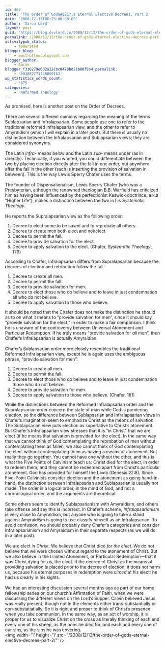 ```yaml
---
id: 467
title: 'The Order of God&#8217;s Eternal Elective Decrees, Part 2'
date: '2008-12-13T06:23:00-08:00'
author: 'Aaron Lord'
layout: post
guid: 'https://blog.devlord.io/2008/12/13/the-order-of-gods-eternal-elective-decrees-part-2/'
permalink: /2008/12/13/the-order-of-gods-eternal-elective-decrees-part-2/
activitypub_status:
    - federated
blogger_blog:
    - mustfollow.blogspot.com
blogger_author:
    - Aaron
blogger_f316279e632a22cbc8478bd21b80f9b4_permalink:
    - '391887771748800163'
wp_statistics_words_count:
    - '875'
categories:
    - 'Reformed Theology'
---
```


As promised, here is another post on the Order of Decrees.<br /><br />There are several different opinions regarding the meaning of the terms Sublapsarian and Infralapsarian.  Some people use one to refer to the traditional reformed Infralapsarian view, and the other to refer to Amyraldism (which I will explain in a later post).  But there is usually no distinction between the Infralapsarian and Sublapsarian views; they are considered synonyms.<br /><br />The Latin <span style="font-style:italic;">infra-</span> means below and the Latin <span style="font-style:italic;">sub-</span> means under (as in directly).  Technically, if you wanted, you could differentiate between the two by placing election directly after the fall in one order, but anywhere after the fall in the other (such is inserting the provision of salvation in between).  This is the way Lewis Sperry Chafer uses the terms.<br /><br />The founder of Dispensationalism, Lewis Sperry Chafer (who was a Presbyterian, although the renowned theologian B.B. Warfield has criticized him as having been influenced by the perfectionist Keswick doctrince, a.k.a “Higher Life”), makes a distinction between the two in his <span style="font-style:italic;">Systematic Theology</span>.<br /><br />He reports the Supralapsarian view as the following order:<br /><ol><li>Decree to elect some to be saved and to reprobate all others.</li><li>Decree to create men both elect and nonelect.</li><li>Decree to permit the fall.</li><li>Decree to provide salvation for the elect.</li><li>Decree to apply salvation to the elect.  (Chafer, <span style="font-style:italic;">Systematic Theology</span>, 179)</li></ol>According to Chafer, Infralapsarian differs from Supralapsarian because the decrees of election and retribution follow the fall:<br /><ol><li>Decree to create all men.</li><li>Decree to permit the fall.</li><li>Decree to provide salvation for men.</li><li>Decree to elect those who do believe and to leave in just condemnation all who do not believe.</li><li>Decree to apply salvation to those who believe.</li></ol>It should be noted that the Chafer does not make the distinction he should as to on what it means to “provide salvation for men”, since it should say “provide salvation for the elect,” in order to make a fair comparison.  I think he is unaware of the controversy between Universal Atonement and Particular Redemption.  If he truly means “provide salvation for <span style="font-style:italic;">all</span> men”, then Chafer’s Infralapsarian is actually Amyraldian.<br /><br />Chafer’s Sublapsarian order more closely resembles the traditional Reformed Infralapsarian view, except he is again uses the ambiguous phrase, “provide salvation for men”:<br /><ol><li>Decree to create all men.</li><li>Decree to permit the fall.</li><li>Decree to elect those who do believe and to leave in just condemnation those who do not believe.</li><li>Decree to provide salvation for men.</li><li>Decree to apply salvation to those who believe.  (Chafer, 181)</li></ol>While the distinctions between the Reformed Infralapsarian order and the Supralapsarian order concern the state of man while God is pondering election, so the difference between Sublapsarian and Infralapsarian views in Chafer’s imagination seem to emphasize Christ as the means of salvation.  The Sublapsarian view puts election as superlative to Christ’s atonement.  But Chafer’s Infralapsarian view stresses that it is “in Christ” that we are elect (if he means that salvation is provided for the elect).  In the same way that we cannot think of God contemplating the reprobation of men without contemplating them as fallen, we also cannot think of God contemplating the elect without contemplating them as having a means of atonement.  But really they go together.  You cannot have one without the other, and this is what the Five Points of Calvinism teach us: Christ died for the elect, in order to redeem them, and they cannot be redeemed apart from Christ’s particular atonement.  God has provided for himself the Lamb (Genesis 22:8).  Since Five-Point Calvinists consider election and the atonement as going hand-in-hand, the distinction between Infralapsarian and Sublapsarian is usually not made.  The order is a logical order, in the mind of God, and not a chronological order, and the arguments are theoretical.<br /><br />Some others seem to identify Sublapsarianism with Amyraldism, and others take offense and say this is incorrect.  In Chafer’s scheme, <span style="font-style:italic;">Infralapsarianism</span> is very close to Amyraldism, but anyone who is going to take a stand against Amyraldism is going to use classify himself as an Infralapsarian.  To avoid confusion, we should probably deny Chafer’s categories and consider Infralapsarianism and Amyraldism in their separate respects (as we will do in a later post).<br /><br />We are elect <span style="font-style:italic;">in Christ</span>.  We believe that Christ died <span style="font-style:italic;">for the elect</span>.  We do not believe that we were chosen without regard to the atonement of Christ.  But we also believe in the Limited Atonement, or Particular Redemption—that it was Christ dying for us, the elect.  If the decree of Christ as the means of providing salvation is placed prior to the decree of election, it does not harm us, because his eternal purposes in redemption were<span style="font-style:italic;"> aimed</span> at his elect: he had us clearly in his sights.<br /><br />We had an interesting discussion several months ago as part of our home fellowship series on our church’s Affirmation of Faith, when we were discussing the different views on the Lord’s Supper.  Calvin believed Jesus was really present, though not in the elements either trans-substantially or con-substatiatially.  So it is right and proper to think of Christ’s presence when you take communion.  In the same way, as an act of worship, it is proper for us to visualize Christ on the cross as literally thinking of each and every one of his sheep, as the ones he died for, and each and every one of our sins, as the sins he was covering.<div class="blogger-post-footer"><img width='1' height='1' src="/2008/12/13/the-order-of-gods-eternal-elective-decrees-part-2/"' /></div>